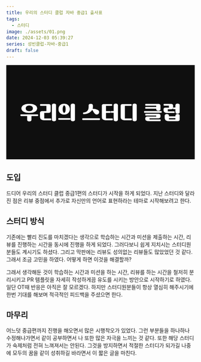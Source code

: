 ```yaml
---
title: 우리의 스터디 클럽 자바 중급1 출사표
tags:
  - 스터디
image: ./assets/01.png
date: 2024-12-03 05:39:27
series: 성빈클럽-자바-중급1
draft: false
---
```


![썸네일](./assets/01.png)

## 도입

드디어 우리의 스터디 클럽 중급1편의 스터디가 시작을 하게 되었다. 지난 스터디와 달라진 점은 리뷰 중점에서 추가로 자신만의 언어로 표현하라는 테마로 시작해보려고 한다.

## 스터디 방식

기존에는 빨리 진도를 마치겠다는 생각으로 학습하는 시간과 미션을 제출하는 시간, 리뷰를 진행하는 시간을 동시에 진행을 하게 되었다. 그러다보니 쉽게 지치시는 스터디원분들도 계시기도 하셨다. 그리고 막판에는 리뷰도 성의없는 리뷰들도 많았었던 것 같다. 그래서 조금 고민을 하였다. 어떻게 하면 이것을 해결할까?

그래서 생각해둔 것이 학습하는 시간과 미션을 하는 시간, 리뷰를 하는 시간을 철저히 분리시키고 PR 템플릿을 자세히 작성하게끔 유도를 시키는 방안으로 시작하기로 하였다. 일단 OT때 반응은 아직은 잘 모르겠다. 하지만 스터디원분들이 항상 열심히 해주시기에 한번 기대를 해보며 적극적인 피드백을 주셨으면 한다.

## 마무리

어느덧 중급편까지 진행을 해오면서 많은 시행착오가 있었다. 그런 부분들을 하나하나 수정해나가면서 같이 공부하면서 나 또한 많은 자극을 느끼는 것 같다. 또한 해당 스터디가 숙제처럼 전혀 느껴져서는 안된다. 그것을 방지하면서 적절한 스터디가 되가길 나중에 모두의 꿈을 같이 성취하길 바라면서 이 짧은 글을 마친다.
